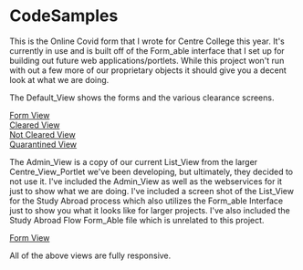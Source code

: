 # CodeSamples
This is the Online Covid form that I wrote for Centre College this year.  It's currently in use and is built off of the Form_able interface
that I set up for building out future web applications/portlets.  While this project won't run with out a few more of our proprietary objects
it should give you a decent look at what we are doing.

The Default_View shows the forms and the various clearance screens.

<a href="https://imgur.com/WXNt3lN">Form View</a><br>
<a href="https://imgur.com/v6Ji1ed">Cleared View</a><br>
<a href="https://imgur.com/Klb3gHm">Not Cleared View</a><br>
<a href="https://imgur.com/8ZiMQvg">Quarantined View</a><br>

The Admin_View is a copy of our current List_View from the larger Centre_View_Portlet we've been developing, but ultimately, they decided to not use it.
I've included the Admin_View as well as the webservices for it just to show what we are doing.  I've included a screen shot of the List_View for the 
Study Abroad process which also utilizes the Form_able Interface just to show you what it looks like for larger projects.  I've also included the 
Study Abroad Flow Form_Able file which is unrelated to this project.

<a href="https://imgur.com/c0cHfYS">Form View</a>

All of the above views are fully responsive.
